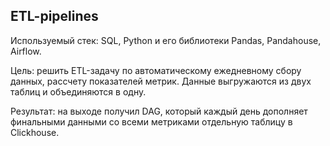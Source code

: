 ## ETL-pipelines

Используемый стек: SQL, Python и его библиотеки Pandas, Pandahouse, Airflow.

Цель: решить ETL-задачу по автоматическому ежедневному сбору данных, рассчету показателей метрик. Данные выгружаются из двух таблиц и объединяются в одну.

Результат: на выходе получил DAG, который каждый день дополняет финальными данными со всеми метриками отдельную таблицу в Clickhouse.
